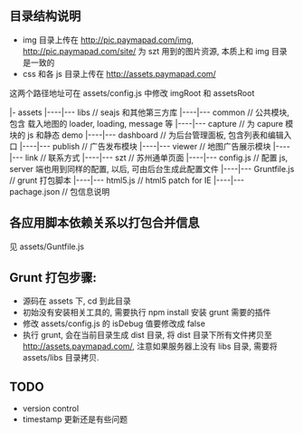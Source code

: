 ## 目录结构说明

- img 目录上传在 http://pic.paymapad.com/img, http://pic.paymapad.com/site/ 为 szt 用到的图片资源, 本质上和 img 目录是一致的
- css 和各 js 目录上传在 http://assets.paymapad.com/

这两个路径地址可在 assets/config.js 中修改 imgRoot 和 assetsRoot

|- assets
|----|--- libs      // seajs 和其他第三方库
|----|--- common    // 公共模块, 包含 载入地图的 loader, loading, message 等
|----|--- capture   // 为 capure 模块的 js 和静态 demo
|----|--- dashboard // 为后台管理面板, 包含列表和编辑入口
|----|--- publish   // 广告发布模块
|----|--- viewer    // 地图广告展示模块
|----|--- link      // 联系方式
|----|--- szt       // 苏州通单页面
|----|--- config.js // 配置 js, server 端也用到同样的配置, 以后, 可由后台生成此配置文件
|----|--- Gruntfile.js      // grunt 打包脚本
|----|--- html5.js          // html5 patch for IE
|----|--- pachage.json      // 包信息说明


## 各应用脚本依赖关系以打包合并信息

见 assets/Guntfile.js


## Grunt 打包步骤:

- 源码在 assets 下, cd 到此目录
- 初始没有安装相关工具的, 需要执行 npm install 安装 grunt 需要的插件
- 修改 assets/config.js 的 isDebug 值要修改成  false
- 执行 grunt, 会在当前目录生成 dist 目录, 将 dist 目录下所有文件拷贝至 http://assets.paymapad.com/,
注意如果服务器上没有 libs 目录, 需要将 assets/libs 目录拷贝.



## TODO

- version control
- timestamp 更新还是有些问题




